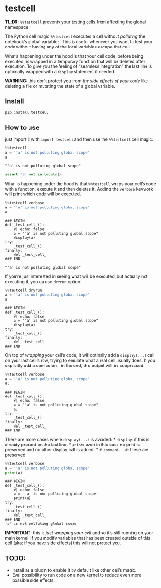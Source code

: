 # testcell

<!-- WARNING: THIS FILE WAS AUTOGENERATED! DO NOT EDIT! -->

**TL;DR**: `%%testcell` prevents your testing cells from affecting the
global namespace.

The Python cell magic `%%testcell` executes a cell without *polluting*
the notebook’s global variables. This is useful whenever you want to
test your code without having any of the local variables escape that
cell.

What’s happening under the hood is that your cell code, before being
executed, is wrapped in a temporary function that will be deleted after
execution. To give you the feeling of “seamless integration” the last
line is optionally wrapped with a `display` statement if needed.

**WARNING:** this don’t protect you from *the side effects of your code*
like deleting a file or mutating the state of a global variable.

## Install

``` sh
pip install testcell
```

## How to use

just import it with `import testcell` and then use the `%%testcell` cell
magic.

``` python
%%testcell
a = "'a' is not polluting global scope"
a
```

    "'a' is not polluting global scope"

``` python
assert 'a' not in locals()
```

What is happening under the hood is that `%%testcell` wraps your cell’s
code with a function, execute it and then deletes it. Adding the
`verbose` keywork will print which code will be executed.

``` python
%%testcell verbose
a = "'a' is not polluting global scope"
a
```


    ### BEGIN
    def _test_cell_():
        #| echo: false
        a = "'a' is not polluting global scope"
        display(a)
    try:
        _test_cell_()
    finally:
        del _test_cell_
    ### END

    "'a' is not polluting global scope"

If you’re just interested in seeing what will be executed, but actually
not executing it, you ca use `dryrun` option:

``` python
%%testcell dryrun
a = "'a' is not polluting global scope"
a
```


    ### BEGIN
    def _test_cell_():
        #| echo: false
        a = "'a' is not polluting global scope"
        display(a)
    try:
        _test_cell_()
    finally:
        del _test_cell_
    ### END

On top of *wrapping* your cell’s code, it will optinally add a
`display(...)` call on your last cell’s row, trying to emulate what a
real cell usually does. If you explicitly add a semicolon `;` in the
end, this output will be suppressed.

``` python
%%testcell verbose
a = "'a' is not polluting global scope"
a;
```


    ### BEGIN
    def _test_cell_():
        #| echo: false
        a = "'a' is not polluting global scope"
        a;
    try:
        _test_cell_()
    finally:
        del _test_cell_
    ### END

There are more cases where `display(...)` is avoided: \* `display`: if
this is already present on the last line. \* `print`: even in this case
no print is preserved and no other display call is added. \*
`# comment...#`: these are preserved

``` python
%%testcell verbose
a = "'a' is not polluting global scope"
print(a)
```


    ### BEGIN
    def _test_cell_():
        #| echo: false
        a = "'a' is not polluting global scope"
        print(a)
    try:
        _test_cell_()
    finally:
        del _test_cell_
    ### END
    'a' is not polluting global scope

**IMPORTANT**: this is *just wrapping your cell* and so it’s still
running on your main kernel. If you modify variables that has been
created outside of this cell (aka: if you have side effects) this will
not protect you.

## TODO:

- Install as a plugin to enable it by default like other cell’s magic.
- Eval possibility to run code on a new kernel to reduce even more
  possible side effects.
